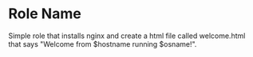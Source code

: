 Role Name
=========

Simple role that installs nginx and create a html file called welcome.html that
says "Welcome from $hostname running $osname!".
